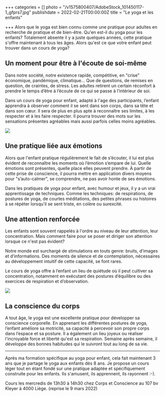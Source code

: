 +++
categories = []
photo = "/v1575800407/AdobeStock_101450117-1_gfprs7.jpg"
publishdate = 2022-02-21T00:00:00Z
title = "Le yoga et les enfants"

+++
Alors que le yoga est bien connu comme une pratique pour adultes en recherche de pratique et de bien-être. Qu'en est-il du yoga pour les enfants? Totalement absente il y a juste quelques années, cette pratique s'offre maintenant à tous les âges. Alors qu'est ce que votre enfant peut trouver dans un cours de yoga?

## Un moment pour être à l'écoute de soi-même

Dans notre société, notre existence rapide, compétitive, en "crise" économique, pandémique, climatique... Que de questions, de remises en question, de craintes, de stress. Les adultes retirent un certain réconfort à prendre le temps d’être à l’écoute de ce qui se passe à l’intérieur de soi.

Dans un cours de yoga pour enfant, adapté à l'age des participants, l’enfant apprendra à observer comment il se sent dans son corps, dans sa tête et dans son cœur. Il sera de plus en plus apte à reconnaître ses limites, à les respecter et à les faire respecter. Il pourra trouver des mots sur les sensations présentes agréables mais aussi parfois celles moins agréables.

![](https://res.cloudinary.com/dqu7lbbhg/image/upload/c_scale,dpr_auto,q_70,w_680,f_auto/v1645432225/IMG_3905_twnwia.jpg)

## Une pratique liée aux émotions

Alors que l'enfant pratique régulièrement le fait de s’écouter, il lui est plus évident de reconnaître les moments où l’émotion s’empare de lui. Quelle émotions sont présentes, quelle place elles peuvent prendre. À partir de cette prise de conscience, il pourra mettre en application divers moyens pour "s’auto-calmer", se comprendre, ne pas avoir honte de ses émotions.

Dans les pratiques de yoga pour enfant, avec humour et jeux, il y a un vrai apprentissage de techniques. Comme les techniques: de respirations, de postures de yoga, de courtes méditations, des petites phrases ou histoires à se répéter lorsqu’il se sent triste, en colère ou surexcité.

## Une attention renforcée

Les enfants sont souvent rappelés à l'ordre au niveau de leur attention, leur concentration. Mais comment faire pour se poser et diriger son attention lorsque ce n'est pas évident?

Notre monde est surchargé de stimulations en touts genre: bruits, d’images et d’informations. Des moments de silence et de contemplation, nécessaires au développement intuitif de cette capacité, se font rares.

Le cours de yoga offre à l’enfant un lieu de quiétude où il peut cultiver sa concentration, notamment en exécutant des postures d’équilibre ou des exercices de respiration et d’observation.

![](https://res.cloudinary.com/dqu7lbbhg/image/upload/c_scale,dpr_auto,q_70,w_680,f_auto/v1629496262/AdobeStock_134920437-min_xyqdkc.jpg)

## La conscience du corps

A tout âge, le yoga est une excellente pratique pour développer sa conscience corporelle. En apprenant les différentes postures de yoga, l’enfant améliore sa motricité, sa capacité à percevoir son propre corps dans l’espace et sa posture. Il a également un lieu joyeux ou réaliser l'incroyable force et liberté qu'est sa respiration. Semaine après semaine, il développe des bonnes habitudes qui le suivront tout au long de sa vie.

***

Après ma formation spécifique au yoga pour enfant, cela fait maintenant 3 ans que je partage le yoga aux enfants dès 8 ans. Je propose un cours léger tout en étant fondé sur une pratique adaptée et spécifiquement construite pour les enfants. Ils s'amusent, ils apprennent, ils rayonnent :-).

Cours les mercredis de 13h30 à 14h30 chez Corps et Conscience au 107 bv Kleyer à 4000 Liège. (reprise le 9 mars 2022)